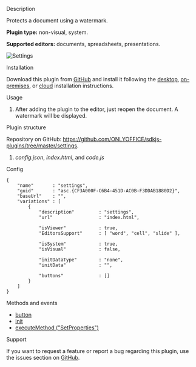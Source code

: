 Description

Protects a document using a watermark.

**Plugin type:** non-visual, system.

**Supported editors:** documents, spreadsheets, presentations.

![Settings](/plugins/gifs/settings.gif)

Installation

Download this plugin from [GitHub](https://github.com/ONLYOFFICE/sdkjs-plugins/tree/master/settings) and install it following the [desktop](/plugin/installation/desktop), [on-premises](/plugin/installation/onpremises), or [cloud](/plugin/installation/cloud) installation instructions.

Usage

1. After adding the plugin to the editor, just reopen the document. A watermark will be displayed.

Plugin structure

Repository on GitHub: <https://github.com/ONLYOFFICE/sdkjs-plugins/tree/master/settings>.

1. *config.json*, *index.html*, and *code.js*

Config

```
{
    "name"       : "settings",
    "guid"       : "asc.{CF3A000F-C6B4-451D-AC0B-F3DDAB1880D2}",
    "baseUrl"    : "",
    "variations" : [
        {
            "description"         : "settings",
            "url"                 : "index.html",

            "isViewer"            : true,
            "EditorsSupport"      : [ "word", "cell", "slide" ],

            "isSystem"            : true,
            "isVisual"            : false,

            "initDataType"        : "none",
            "initData"            : "",

            "buttons"             : []
        }
    ]
}
```

Methods and events

* [button](/plugin/events/button)
* [init](/plugin/events/init)
* [executeMethod ("SetProperties")](/plugin/executemethod/common/setproperties)

Support

If you want to request a feature or report a bug regarding this plugin, use the issues section on [GitHub](https://github.com/ONLYOFFICE/sdkjs-plugins/issues).

